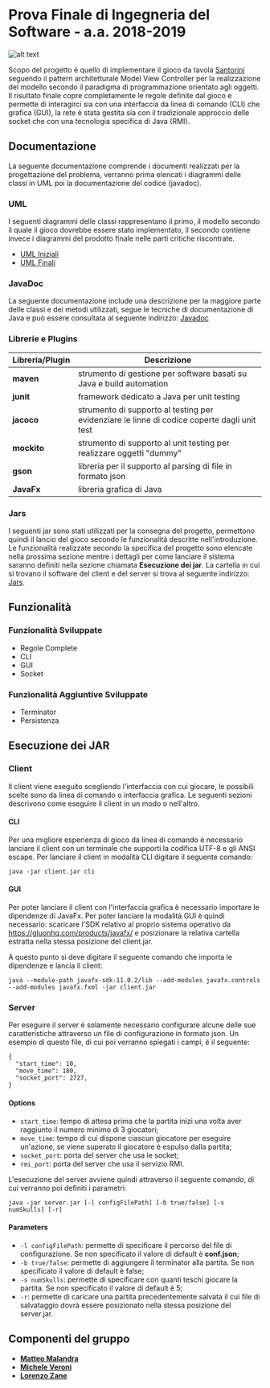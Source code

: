 # Prova Finale di Ingegneria del Software - a.a. 2018-2019
![alt text](https://cf.geekdo-images.com/opengraph/img/aL3ylg4WfWekpXaOq9fij-eRgHg=/fit-in/1200x630/pic3283110.png)

Scopo del progetto è quello di implementare il gioco da tavola [Santorini](https://www.craniocreations.it/prodotto/santorini/) seguendo il pattern architetturale Model View Controller per la realizzazione del modello secondo il paradigma di programmazione orientato agli oggetti. Il risultato finale copre completamente le regole definite dal gioco e permette di interagirci sia con una interfaccia da linea di comando (CLI) che grafica (GUI), la rete è stata gestita sia con il tradizionale approccio delle socket che con una tecnologia specifica di Java (RMI).

## Documentazione
La seguente documentazione comprende i documenti realizzati per la progettazione del problema, verranno prima elencati i diagrammi delle classi in UML poi la documentazione del codice (javadoc).

### UML
I seguenti diagrammi delle classi rappresentano il primo, il modello secondo il quale il gioco dovrebbe essere stato implementato, il secondo contiene invece i diagrammi del prodotto finale nelle parti critiche riscontrate.
- [UML Iniziali](https://github.com/)
- [UML Finali](https://github.com/)

### JavaDoc
La seguente documentazione include una descrizione per la maggiore parte delle classi e dei metodi utilizzati, segue le tecniche di documentazione di Java e può essere consultata al seguente indirizzo: [Javadoc](https://github.com/giorgiopiazza/ing-sw-2019-27/tree/master/docs)

### Librerie e Plugins
|Libreria/Plugin|Descrizione|
|---------------|-----------|
|__maven__|strumento di gestione per software basati su Java e build automation|
|__junit__|framework dedicato a Java per unit testing|
|__jacoco__|strumento di supporto al testing per evidenziare le linne di codice coperte dagli unit test|
|__mockito__|strumento di supporto al unit testing per realizzare oggetti "dummy"|
|__gson__|libreria per il supporto al parsing di file in formato json|
|__JavaFx__|libreria grafica di Java|

### Jars
I seguenti jar sono stati utilizzati per la consegna del progetto, permettono quindi il lancio del gioco secondo le funzionalità descritte nell'introduzione. Le funzionalità realizzate secondo la specifica del progetto sono elencate nella prossima sezione mentre i dettagli per come lanciare il sistema saranno definiti nella sezione chiamata __Esecuzione dei jar__. La cartella in cui si trovano il software del client e del server si trova al seguente indirizzo: [Jars](https://github.com/giorgiopiazza/ing-sw-2019-27/tree/master/Deliveries/jar).

## Funzionalità
### Funzionalità Sviluppate
- Regole Complete
- CLI
- GUI
- Socket

### Funzionalità Aggiuntive Sviluppate
- Terminator
- Persistenza

## Esecuzione dei JAR
### Client
Il client viene eseguito scegliendo l'interfaccia con cui giocare, le possibili scelte sono da linea di comando o interfaccia grafica. Le seguenti sezioni descrivono come eseguire il client in un modo o nell'altro.
#### CLI
Per una migliore esperienza di gioco da linea di comando è necessario lanciare il client con un terminale che supporti la codifica UTF-8 e gli ANSI escape. 
Per lanciare il client in modalità CLI digitare il seguente comando:
```
java -jar client.jar cli
```
#### GUI
Per poter lanciare il client con l'interfaccia grafica è necessario importare le dipendenze di JavaFx. Per poter lanciare la modalità GUI è quindi necessario: scaricare l'SDK relativo al proprio sistema operativo da https://gluonhq.com/products/javafx/ e posizionare la relativa cartella estratta nella stessa posizione del client.jar.

A questo punto si deve digitare il seguente comando che importa le dipendenze e lancia il client:
```
java --module-path javafx-sdk-11.0.2/lib --add-modules javafx.controls --add-modules javafx.fxml -jar client.jar
```

### Server
Per eseguire il server è solamente necessario configurare alcune delle sue caratteristiche attraverso un file di configurazione in formato json.
Un esempio di questo file, di cui poi verranno spiegati i campi, è il seguente:
```
{
  "start_time": 10,
  "move_time": 180,
  "socket_port": 2727,
}
```
#### Options
- `start_time`: tempo di attesa prima che la partita inizi una volta aver raggiunto il numero minimo di 3 giocatori; 
- `move_time`: tempo di cui dispone ciascun giocatore per eseguire un'azione, se viene superato il giocatore è espulso dalla partita;
- `socket_port`: porta del server che usa le socket;
- `rmi_port`: porta del server che usa il servizio RMI. 

L'esecuzione del server avviene quindi attraverso il seguente comando, di cui verranno poi definiti i parametri:
```
java -jar server.jar [-l configFilePath] [-b true/false] [-s numSkulls] [-r]
```
#### Parameters
- `-l configFilePath`: permette di specificare il percorso del file di configurazione. Se non specificato il valore di default è __conf.json__;
- `-b true/false`: permette di aggiungere il terminator alla partita. Se non specificato il valore di default è false;
- `-s numSkulls`: permette di specificare con quanti teschi giocare la partita. Se non specificato il valore di default è 5;
- `-r`: permette di caricare una partita precedentemente salvata il cui file di salvataggio dovrà essere posizionato nella stessa posizione del server.jar.

## Componenti del gruppo
- [__Matteo Malandra__](https://github.com/matteomalandra)
- [__Michele Veroni__](https://github.com/micheleveroni)
- [__Lorenzo Zane__](https://github.com/lorenzozane98)
